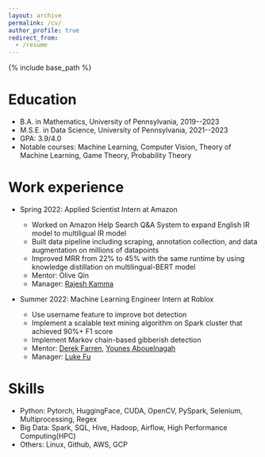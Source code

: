 ```yaml
---
layout: archive
permalink: /cv/
author_profile: true
redirect_from:
  - /resume
---
```


{% include base_path %}

Education
======
* B.A. in Mathematics, University of Pennsylvania, 2019--2023
* M.S.E. in Data Science, University of Pennsylvania, 2021--2023
* GPA: 3.9/4.0
* Notable courses: Machine Learning, Computer Vision, Theory of Machine Learning, Game Theory, Probability Theory

Work experience
======
* Spring 2022: Applied Scientist Intern at Amazon
  * Worked on Amazon Help Search Q&A System to expand English IR model to multiligual IR model 
  * Built data pipeline including scraping, annotation collection, and data augmentation on millions of datapoints
  * Improved MRR from 22% to 45% with the same runtime by using knowledge distillation on multilingual-BERT model
  * Mentor: Olive Qin
  * Manager: [Rajesh Kamma](https://www.linkedin.com/in/rajesh-kamma-b1476837/)

* Summer 2022: Machine Learning Engineer Intern at Roblox
  * Use username feature to improve bot detection 
  * Implement a scalable text mining algorithm on Spark cluster that achieved 90%+ F1 score
  * Implement Markov chain-based gibberish detection
  * Mentor: [Derek Farren](https://www.linkedin.com/in/derekfarren/), [Younes Abouelnagah](https://www.linkedin.com/in/younosnaga/)
  * Manager: [Luke Fu](https://www.linkedin.com/in/luke-fu-93455a122/)
  
Skills
======
* Python: Pytorch, HuggingFace, CUDA, OpenCV, PySpark, Selenium, Multiprocessing, Regex
* Big Data: Spark, SQL, Hive, Hadoop, Airflow, High Performance Computing(HPC)
* Others: Linux, Github, AWS, GCP
